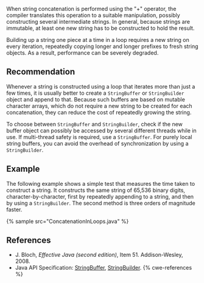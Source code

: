 When string concatenation is performed using the "+" operator, the compiler translates this operation to a suitable manipulation, possibly constructing several intermediate strings. In general, because strings are immutable, at least one new string has to be constructed to hold the result.

Building up a string one piece at a time in a loop requires a new string on every iteration, repeatedly copying longer and longer prefixes to fresh string objects. As a result, performance can be severely degraded.


## Recommendation
Whenever a string is constructed using a loop that iterates more than just a few times, it is usually better to create a `StringBuffer` or `StringBuilder` object and append to that. Because such buffers are based on mutable character arrays, which do not require a new string to be created for each concatenation, they can reduce the cost of repeatedly growing the string.

To choose between `StringBuffer` and `StringBuilder`, check if the new buffer object can possibly be accessed by several different threads while in use. If multi-thread safety is required, use a `StringBuffer`. For purely local string buffers, you can avoid the overhead of synchronization by using a `StringBuilder`.


## Example
The following example shows a simple test that measures the time taken to construct a string. It constructs the same string of 65,536 binary digits, character-by-character, first by repeatedly appending to a string, and then by using a `StringBuilder`. The second method is three orders of magnitude faster.

{% sample src="ConcatenationInLoops.java" %}

## References
* J. Bloch, *Effective Java (second edition)*, Item 51. Addison-Wesley, 2008.
* Java API Specification: [StringBuffer](https://docs.oracle.com/en/java/javase/11/docs/api/java.base/java/lang/StringBuffer.html), [StringBuilder](https://docs.oracle.com/en/java/javase/11/docs/api/java.base/java/lang/StringBuilder.html).
{% cwe-references %}
